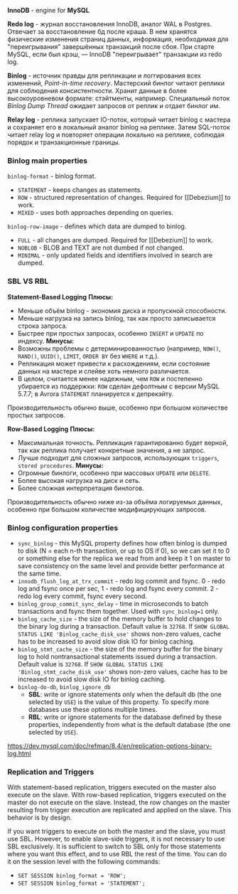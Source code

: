 **InnoDB** - engine for **MySQL**

**Redo log** - журнал восстановления InnoDB, аналог WAL в Postgres. Отвечает за восстановление бд после краша. В нем хранятся физические изменения страниц данных,
информация, необходимая для "переигрывания" завершённых транзакций после сбоя. При старте MySQL, если был крэш, — InnoDB "переигрывает" транзакции из redo log.

**Binlog** - источник правды для репликации и логгирования всех изменений, *Point-in-time recovery*. Мастерский бинлог читают реплики для соблюдения консистентности. Хранит данные в более высокоуровневом формате: стэйтменты, например. Специальный поток *Binlog Dump Thread* ожидает запросов от реплик и отдает бинлог им.

**Relay log** - реплика запускает IO-поток, который читает binlog с мастера и сохраняет его в локальный аналог binlog на реплике. Затем SQL-поток читает relay log и повторяет операции локально на реплике, соблюдая порядок и транзакционные границы.

### Binlog main properties

`binlog-format` - binlog format.
- `STATEMENT` - keeps changes as statements.
- `ROW` - structured representation of changes. Required for [[Debezium]] to work.  
- `MIXED` - uses both approaches depending on queries.

`binlog-row-image` - defines which data are dumped to binlog.
- `FULL` - all changes are dumped. Required for [[Debezium]] to work.
- `NOBLOB` - BLOB and TEXT are not dumbed if not changed.
- `MINIMAL` - only updated fields and identifiers involved in search are dumped. 

### SBL VS RBL

**Statement-Based Logging**
**Плюсы:**
- Меньше объём binlog - экономия диска и пропускной способности.
- Меньше нагрузка на запись binlog, так как просто записывается строка запроса.
- Быстрее при простых запросах, особенно `INSERT` и `UPDATE` по индексу.
**Минусы:**
- Возможны проблемы с детерминированностью (например, `NOW()`, `RAND()`, `UUID()`, `LIMIT`, `ORDER BY` без `WHERE` и т.д.).
- Репликация может привести к расхождениям, если состояние данных на мастере и слейве хоть немного различается.
- В целом, считается менее надежным, чем `ROW` и постепенно убирается из поддержки: `ROW` сделан дефолтным с версии MySQL 5.7.7; в Avrora `STATEMENT` планируется к депрекэйту.

Производительность обычно выше, особенно при большом количестве простых запросов.

**Row-Based Logging**
**Плюсы:**
- Максимальная точность. Репликация гарантированно будет верной, так как реплика получает конкретные значения, а не запрос.
- Лучше подходит для сложных запросов, использующих `triggers`, `stored procedures`.
**Минусы:**
- Огромные бинлоги, особенно при массовых `UPDATE` или `DELETE`.
- Более высокая нагрузка на диск и сеть.
- Более сложная интерпретация бинлогов.

Производительность обычно ниже из-за объёма логируемых данных, особенно при большом количестве модифицирующих запросов.

### Binlog configuration properties 
  
- `sync_binlog` - this MySQL property defines how often binlog is dumped to disk (N = each n-th transaction, or up to OS if 0), so we can set it to 0 or something else for the replica we read from and keep it 1 on master to save consistency on the same level and provide better performance at the same time.  
- `innodb_flush_log_at_trx_commit` - redo log commit and fsync. 0 - redo log and fsync once per sec, 1 - redo log and fsync every commit. 2 - redo log every commit, fsync every second.  
- `binlog_group_commit_sync_delay` - time in microseconds to batch transactions and fsync them together. Used with `sync_binlog=1` only.
- `binlog_cache_size` - the size of the memory buffer to hold changes to the binary log during a transaction. Default value is `32768`. If `SHOW GLOBAL STATUS LIKE 'Binlog_cache_disk_use'` shows non-zero values, cache has to be increased to avoid slow disk IO for binlog caching.
- `binlog_stmt_cache_size` - the size of the memory buffer for the binary log to hold nontransactional statements issued during a transaction. Default value is `32768`. If `SHOW GLOBAL STATUS LIKE 'Binlog_stmt_cache_disk_use'` shows non-zero values, cache has to be increased to avoid slow disk IO for binlog caching.
- `binlog-do-db`, `binlog_ignore_db`
	- **SBL**: write or ignore statements only when the default db (the one selected by `USE`) is the value of this property. To specify more databases use these options multiple times.
	- **RBL**: write or ignore statements for the database defined by these properties, independently from what is the default database (the one selected by `USE`).

https://dev.mysql.com/doc/refman/8.4/en/replication-options-binary-log.html

### Replication and Triggers

With statement-based replication, triggers executed on the master also execute on the slave. With row-based replication, triggers executed on the master do not execute on the slave. Instead, the row changes on the master resulting from trigger execution are replicated and applied on the slave. This behavior is by design.

If you want triggers to execute on both the master and the slave, you must use SBL. However, to enable slave-side triggers, it is not necessary to use SBL exclusively. It is sufficient to switch to SBL only for those statements where you want this effect, and to use RBL the rest of the time. You can do it on the session level with the following commands:
- `SET SESSION binlog_format = 'ROW';`
- `SET SESSION binlog_format = 'STATEMENT';`